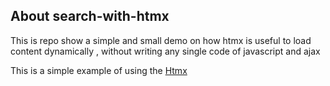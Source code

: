 ## About search-with-htmx

This is repo show a simple and small demo on how htmx is useful to load content dynamically , without writing any single code of javascript and ajax 

This is a simple example of using the [Htmx](https://htmx.org)
